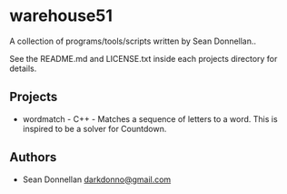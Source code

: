 warehouse51
=============
A collection of programs/tools/scripts written by Sean Donnellan..

See the README.md and LICENSE.txt inside each projects directory for details.

Projects
---------------------

* wordmatch - C++ - Matches a sequence of letters to a word. This is inspired to be a solver for Countdown.

Authors
----------
 * Sean Donnellan <darkdonno@gmail.com>

